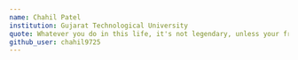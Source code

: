 ```yaml
---
name: Chahil Patel 
institution: Gujarat Technological University
quote: Whatever you do in this life, it's not legendary, unless your friends are there to see it.
github_user: chahil9725
---
```

